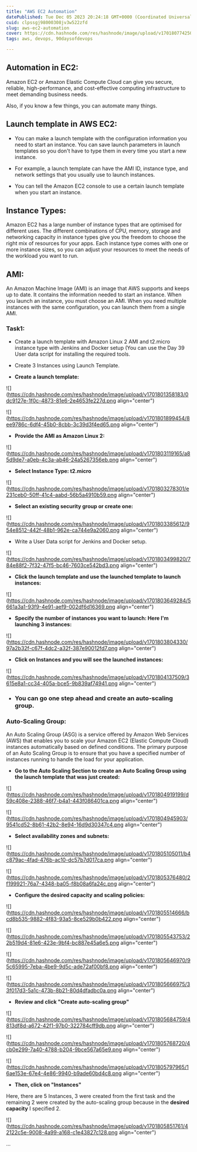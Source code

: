 ```yaml
---
title: "AWS EC2 Automation"
datePublished: Tue Dec 05 2023 20:24:18 GMT+0000 (Coordinated Universal Time)
cuid: clpssgj98000308jv3w522zfd
slug: aws-ec2-automation
cover: https://cdn.hashnode.com/res/hashnode/image/upload/v1701807742507/7fa9a310-fb06-4f4d-a0bc-6418681fe1fb.png
tags: aws, devops, 90daysofdevops

---
```


## Automation in EC2:

Amazon EC2 or Amazon Elastic Compute Cloud can give you secure, reliable, high-performance, and cost-effective computing infrastructure to meet demanding business needs.

Also, if you know a few things, you can automate many things.

## Launch template in AWS EC2:

* You can make a launch template with the configuration information you need to start an instance. You can save launch parameters in launch templates so you don't have to type them in every time you start a new instance.
    
* For example, a launch template can have the AMI ID, instance type, and network settings that you usually use to launch instances.
    
* You can tell the Amazon EC2 console to use a certain launch template when you start an instance.
    

## Instance Types:

Amazon EC2 has a large number of instance types that are optimised for different uses. The different combinations of CPU, memory, storage and networking capacity in instance types give you the freedom to choose the right mix of resources for your apps. Each instance type comes with one or more instance sizes, so you can adjust your resources to meet the needs of the workload you want to run.

## AMI:

An Amazon Machine Image (AMI) is an image that AWS supports and keeps up to date. It contains the information needed to start an instance. When you launch an instance, you must choose an AMI. When you need multiple instances with the same configuration, you can launch them from a single AMI.

### Task1:

* Create a launch template with Amazon Linux 2 AMI and t2.micro instance type with Jenkins and Docker setup (You can use the Day 39 User data script for installing the required tools.
    
* Create 3 Instances using Launch Template.
    

* **Create a launch template:**
    

![](https://cdn.hashnode.com/res/hashnode/image/upload/v1701801358183/0dc9127e-1f0c-4873-81e6-2e4653fe227d.png align="center")

![](https://cdn.hashnode.com/res/hashnode/image/upload/v1701801899454/8ee9786c-6df4-45b0-8cbb-3c39d3f4ed65.png align="center")

* **Provide the AMI as Amazon Linux 2:**
    

![](https://cdn.hashnode.com/res/hashnode/image/upload/v1701803119165/a85d9de7-a0eb-4c3a-ab46-24a5267356eb.png align="center")

* **Select Instance Type: t2.micro**
    

![](https://cdn.hashnode.com/res/hashnode/image/upload/v1701803278301/e231ceb0-50ff-41c4-aabd-56b5a4910b59.png align="center")

* **Select an existing security group or create one:**
    

![](https://cdn.hashnode.com/res/hashnode/image/upload/v1701803385612/954e8512-442f-48b1-962e-ca744e9a2060.png align="center")

* Write a User Data script for Jenkins and Docker setup.
    

![](https://cdn.hashnode.com/res/hashnode/image/upload/v1701803499820/784e88f2-7f32-47f5-bc46-7603ce542bd3.png align="center")

* **Click the launch template and use the launched template to launch instances:**
    

![](https://cdn.hashnode.com/res/hashnode/image/upload/v1701803649284/5661a3a1-93f9-4e91-aef9-002df6d16369.png align="center")

* **Specify the number of instances you want to launch: Here I'm launching 3 instances:**
    

![](https://cdn.hashnode.com/res/hashnode/image/upload/v1701803804330/97a2b32f-c67f-4dc2-a32f-387e90012fd7.png align="center")

* **Click on Instances and you will see the launched instances:**
    

![](https://cdn.hashnode.com/res/hashnode/image/upload/v1701804137509/3615e8a1-cc34-405a-bce5-9b839af74941.png align="center")

* ### **You can go one step ahead and create an** **auto-scaling group**.
    

### **Auto-Scaling Group:**

An Auto Scaling Group (ASG) is a service offered by Amazon Web Services (AWS) that enables you to scale your Amazon EC2 (Elastic Compute Cloud) instances automatically based on defined conditions. The primary purpose of an Auto Scaling Group is to ensure that you have a specified number of instances running to handle the load for your application.

* **Go to the Auto Scaling Section to create an Auto Scaling Group using the launch template that was just created:**
    

![](https://cdn.hashnode.com/res/hashnode/image/upload/v1701804919199/d59c408e-2388-46f7-b4a1-443f086401ca.png align="center")

![](https://cdn.hashnode.com/res/hashnode/image/upload/v1701804945903/9541cd52-8b61-42b2-8e94-16d9d30347c4.png align="center")

* **Select availability zones and subnets:**
    

![](https://cdn.hashnode.com/res/hashnode/image/upload/v1701805105011/b4c879ac-4fad-476b-ac10-dc57b7d017ca.png align="center")

![](https://cdn.hashnode.com/res/hashnode/image/upload/v1701805376480/2f199921-76a7-4348-ba05-f8b08a6fa24c.png align="center")

* **Configure the desired capacity and scaling policies:**
    

![](https://cdn.hashnode.com/res/hashnode/image/upload/v1701805514666/bcd8b535-9882-4f83-93a5-8ce529b0b422.png align="center")

![](https://cdn.hashnode.com/res/hashnode/image/upload/v1701805543753/22b519d4-81e6-423e-9bf4-bc887e45a6e5.png align="center")

![](https://cdn.hashnode.com/res/hashnode/image/upload/v1701805646970/95c65995-7eba-4be9-9d5c-ade72af00bf8.png align="center")

![](https://cdn.hashnode.com/res/hashnode/image/upload/v1701805666975/33f017d3-5a1c-473b-8b21-80d4dfadbc0a.png align="center")

* **Review and click "Create auto-scaling group"**
    

![](https://cdn.hashnode.com/res/hashnode/image/upload/v1701805684759/4813df8d-a672-42f1-97b0-322784cff9db.png align="center")

![](https://cdn.hashnode.com/res/hashnode/image/upload/v1701805768720/4cb0e299-7a40-4788-b204-9bce567a65e9.png align="center")

![](https://cdn.hashnode.com/res/hashnode/image/upload/v1701805797965/16ae153e-67e4-4e86-9940-b9ade60bd4c8.png align="center")

* **Then, click on "Instances"**
    

Here, there are 5 Instances, 3 were created from the first task and the remaining 2 were created by the auto-scaling group because in the **desired capacity** I specified 2.

![](https://cdn.hashnode.com/res/hashnode/image/upload/v1701805851761/42122c5e-9008-4a99-a168-c1e43827c128.png align="center")

...
